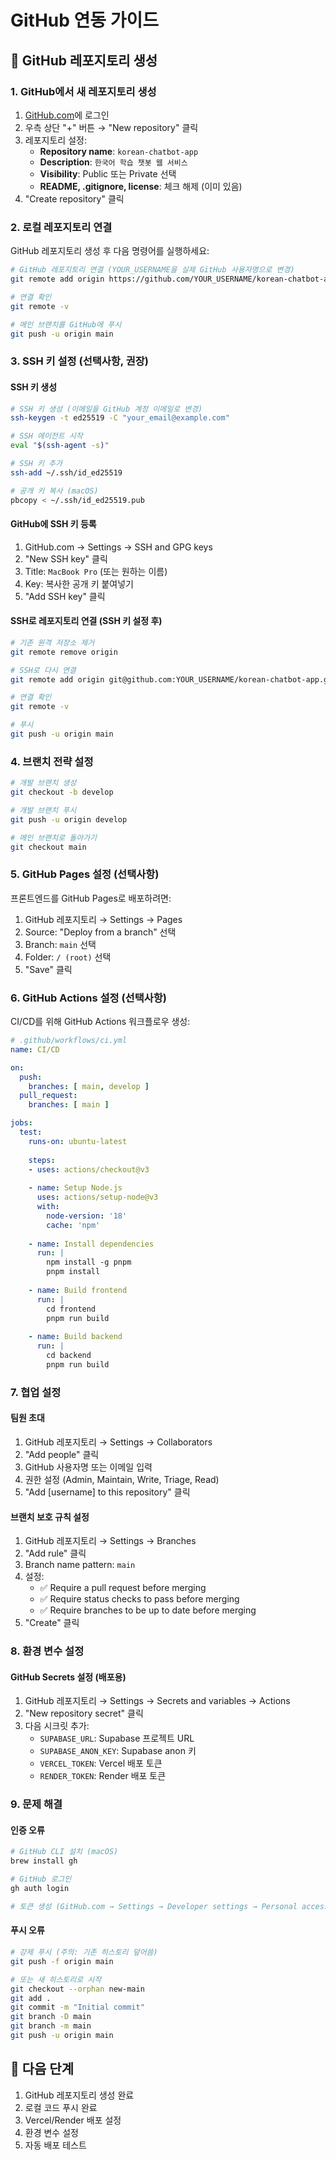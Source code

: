 # GitHub 연동 가이드

## 🚀 GitHub 레포지토리 생성

### 1. GitHub에서 새 레포지토리 생성

1. [GitHub.com](https://github.com)에 로그인
2. 우측 상단 "+" 버튼 → "New repository" 클릭
3. 레포지토리 설정:
   - **Repository name**: `korean-chatbot-app`
   - **Description**: `한국어 학습 챗봇 웹 서비스`
   - **Visibility**: Public 또는 Private 선택
   - **README, .gitignore, license**: 체크 해제 (이미 있음)
4. "Create repository" 클릭

### 2. 로컬 레포지토리 연결

GitHub 레포지토리 생성 후 다음 명령어를 실행하세요:

```bash
# GitHub 레포지토리 연결 (YOUR_USERNAME을 실제 GitHub 사용자명으로 변경)
git remote add origin https://github.com/YOUR_USERNAME/korean-chatbot-app.git

# 연결 확인
git remote -v

# 메인 브랜치를 GitHub에 푸시
git push -u origin main
```

### 3. SSH 키 설정 (선택사항, 권장)

#### SSH 키 생성
```bash
# SSH 키 생성 (이메일을 GitHub 계정 이메일로 변경)
ssh-keygen -t ed25519 -C "your_email@example.com"

# SSH 에이전트 시작
eval "$(ssh-agent -s)"

# SSH 키 추가
ssh-add ~/.ssh/id_ed25519

# 공개 키 복사 (macOS)
pbcopy < ~/.ssh/id_ed25519.pub
```

#### GitHub에 SSH 키 등록
1. GitHub.com → Settings → SSH and GPG keys
2. "New SSH key" 클릭
3. Title: `MacBook Pro` (또는 원하는 이름)
4. Key: 복사한 공개 키 붙여넣기
5. "Add SSH key" 클릭

#### SSH로 레포지토리 연결 (SSH 키 설정 후)
```bash
# 기존 원격 저장소 제거
git remote remove origin

# SSH로 다시 연결
git remote add origin git@github.com:YOUR_USERNAME/korean-chatbot-app.git

# 연결 확인
git remote -v

# 푸시
git push -u origin main
```

### 4. 브랜치 전략 설정

```bash
# 개발 브랜치 생성
git checkout -b develop

# 개발 브랜치 푸시
git push -u origin develop

# 메인 브랜치로 돌아가기
git checkout main
```

### 5. GitHub Pages 설정 (선택사항)

프론트엔드를 GitHub Pages로 배포하려면:

1. GitHub 레포지토리 → Settings → Pages
2. Source: "Deploy from a branch" 선택
3. Branch: `main` 선택
4. Folder: `/ (root)` 선택
5. "Save" 클릭

### 6. GitHub Actions 설정 (선택사항)

CI/CD를 위해 GitHub Actions 워크플로우 생성:

```yaml
# .github/workflows/ci.yml
name: CI/CD

on:
  push:
    branches: [ main, develop ]
  pull_request:
    branches: [ main ]

jobs:
  test:
    runs-on: ubuntu-latest
    
    steps:
    - uses: actions/checkout@v3
    
    - name: Setup Node.js
      uses: actions/setup-node@v3
      with:
        node-version: '18'
        cache: 'npm'
    
    - name: Install dependencies
      run: |
        npm install -g pnpm
        pnpm install
    
    - name: Build frontend
      run: |
        cd frontend
        pnpm run build
    
    - name: Build backend
      run: |
        cd backend
        pnpm run build
```

### 7. 협업 설정

#### 팀원 초대
1. GitHub 레포지토리 → Settings → Collaborators
2. "Add people" 클릭
3. GitHub 사용자명 또는 이메일 입력
4. 권한 설정 (Admin, Maintain, Write, Triage, Read)
5. "Add [username] to this repository" 클릭

#### 브랜치 보호 규칙 설정
1. GitHub 레포지토리 → Settings → Branches
2. "Add rule" 클릭
3. Branch name pattern: `main`
4. 설정:
   - ✅ Require a pull request before merging
   - ✅ Require status checks to pass before merging
   - ✅ Require branches to be up to date before merging
5. "Create" 클릭

### 8. 환경 변수 설정

#### GitHub Secrets 설정 (배포용)
1. GitHub 레포지토리 → Settings → Secrets and variables → Actions
2. "New repository secret" 클릭
3. 다음 시크릿 추가:
   - `SUPABASE_URL`: Supabase 프로젝트 URL
   - `SUPABASE_ANON_KEY`: Supabase anon 키
   - `VERCEL_TOKEN`: Vercel 배포 토큰
   - `RENDER_TOKEN`: Render 배포 토큰

### 9. 문제 해결

#### 인증 오류
```bash
# GitHub CLI 설치 (macOS)
brew install gh

# GitHub 로그인
gh auth login

# 토큰 생성 (GitHub.com → Settings → Developer settings → Personal access tokens)
```

#### 푸시 오류
```bash
# 강제 푸시 (주의: 기존 히스토리 덮어씀)
git push -f origin main

# 또는 새 히스토리로 시작
git checkout --orphan new-main
git add .
git commit -m "Initial commit"
git branch -D main
git branch -m main
git push -u origin main
```

## 📝 다음 단계

1. GitHub 레포지토리 생성 완료
2. 로컬 코드 푸시 완료
3. Vercel/Render 배포 설정
4. 환경 변수 설정
5. 자동 배포 테스트
